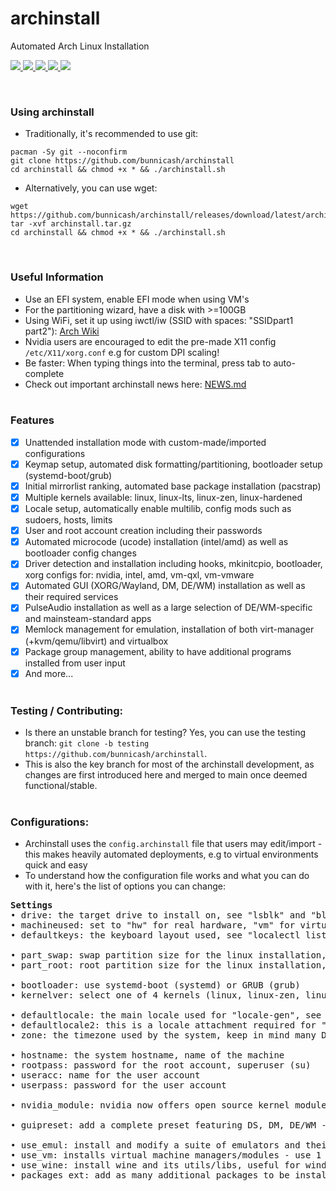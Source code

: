 # archinstall
Automated Arch Linux Installation <br>

<p>
    <a href="https://github.com/bunnicash/archinstall">
        <img src="https://img.shields.io/github/stars/bunnicash/archinstall?style=flat-square">
    </a>
    <a href="https://github.com/bunnicash/archinstall/blob/main/LICENSE">
        <img src="https://img.shields.io/github/license/bunnicash/archinstall?style=flat-square">
    </a>
    <a href="https://github.com/bunnicash/archinstall/issues">
        <img src="https://img.shields.io/github/issues/bunnicash/archinstall?style=flat-square">
    </a>
    <a href="https://github.com/bunnicash/archinstall">
        <img src="https://img.shields.io/tokei/lines/github/bunnicash/archinstall?style=flat-square">
    </a>
    <a href="https://github.com/bunnicash/archinstall">
        <img src="https://img.shields.io/github/last-commit/bunnicash/archinstall?style=flat-square">
    </a>
</p>
<br>

### Using archinstall
- Traditionally, it's recommended to use git:
```
pacman -Sy git --noconfirm
git clone https://github.com/bunnicash/archinstall
cd archinstall && chmod +x * && ./archinstall.sh
```

- Alternatively, you can use wget: 
```
wget https://github.com/bunnicash/archinstall/releases/download/latest/archinstall.tar.gz
tar -xvf archinstall.tar.gz
cd archinstall && chmod +x * && ./archinstall.sh
```
<br>

### Useful Information
- Use an EFI system, enable EFI mode when using VM's
- For the partitioning wizard, have a disk with >=100GB
- Using WiFi, set it up using iwctl/iw (SSID with spaces: "SSIDpart1 part2"): [Arch Wiki](https://wiki.archlinux.org/title/Network_configuration)
- Nvidia users are encouraged to edit the pre-made X11 config `/etc/X11/xorg.conf` e.g for custom DPI scaling!
- Be faster: When typing things into the terminal, press tab to auto-complete 
- Check out important archinstall news here: [NEWS.md](NEWS.md) <br><br>

### Features
- [x] Unattended installation mode with custom-made/imported configurations
- [x] Keymap setup, automated disk formatting/partitioning, bootloader setup (systemd-boot/grub)
- [x] Initial mirrorlist ranking, automated base package installation (pacstrap)
- [x] Multiple kernels available: linux, linux-lts, linux-zen, linux-hardened
- [x] Locale setup, automatically enable multilib, config mods such as sudoers, hosts, limits
- [x] User and root account creation including their passwords
- [x] Automated microcode (ucode) installation (intel/amd) as well as bootloader config changes
- [x] Driver detection and installation including hooks, mkinitcpio, bootloader, xorg configs for: nvidia, intel, amd, vm-qxl, vm-vmware
- [x] Automated GUI (XORG/Wayland, DM, DE/WM) installation as well as their required services
- [x] PulseAudio installation as well as a large selection of DE/WM-specific and mainsteam-standard apps
- [x] Memlock management for emulation, installation of both virt-manager (+kvm/qemu/libvirt) and virtualbox
- [x] Package group management, ability to have additional programs installed from user input
- [x] And more... <br><br>

### Testing / Contributing:
- Is there an unstable branch for testing? Yes, you can use the testing branch: `git clone -b testing https://github.com/bunnicash/archinstall`.
- This is also the key branch for most of the archinstall development, as changes are first introduced here and merged to main once deemed functional/stable. <br><br>

### Configurations:
- Archinstall uses the `config.archinstall` file that users may edit/import - this makes heavily automated deployments, e.g to virtual environments quick and easy
- To understand how the configuration file works and what you can do with it, here's the list of options you can change:<br>
<pre><b>Settings</b>
• drive: the target drive to install on, see "lsblk" and "blkid" for more
• machineused: set to "hw" for real hardware, "vm" for virtual environments - determines formatting/discarding process
• defaultkeys: the keyboard layout used, see "localectl list-keymaps" for more

• part_swap: swap partition size for the linux installation, size x in GB = xG
• part_root: root partition size for the linux installation, size x in GB = xG

• bootloader: use systemd-boot (systemd) or GRUB (grub)
• kernelver: select one of 4 kernels (linux, linux-zen, linux-lts, linux-hardened)

• defaultlocale: the main locale used for "locale-gen", see "cat /etc/locale.gen | grep (...)" for more
• defaultlocale2: this is a locale attachment required for "locale-gen", e.g if defaultlocale is "en_US.UTF-8", this will be "UTF-8"
• zone: the timezone used by the system, keep in mind many DE's need a separate GUI set-up for this too

• hostname: the system hostname, name of the machine 
• rootpass: password for the root account, superuser (su)
• useracc: name for the user account 
• userpass: password for the user account 

• nvidia_module: nvidia now offers open source kernel modules - use "nvidia-open" for open, or "nvidia" for proprietary

• guipreset: add a complete preset featuring DS, DM, DE/WM - use 1 for "Gnome Wayland", 2 for "KDE Development Platform", 3 for "Deepin Desktop", 4 for "Cinnamon Development Platform", 5 for "Cinnamon", 6 for "XFCE", 7 for "Gnome X11", 8 for "XMonad" and 0 for a bare Arch server

• use_emul: install and modify a suite of emulators and their dependencies - use 1 to install, 0 to skip 
• use_vm: installs virtual machine managers/modules - use 1 for "all", 2 for "virt-manager", 3 for "virtualbox", 0 to skip
• use_wine: install wine and its utils/libs, useful for windows programs, games, proton - use 1 to install, 0 to skip
• packages_ext: add as many additional packages to be installed as you wish or 0 for none
</pre>
<br>
